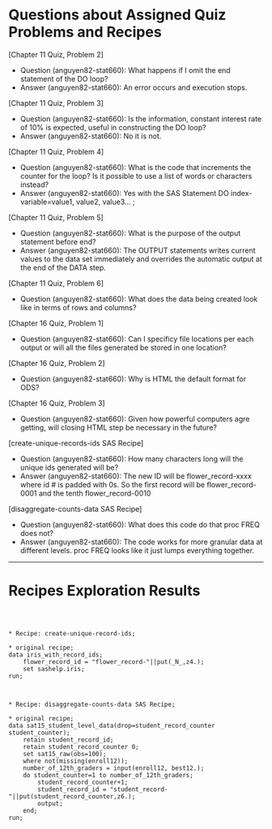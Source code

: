 
# Questions about Assigned Quiz Problems and Recipes



[Chapter 11 Quiz, Problem 2]
* Question (anguyen82-stat660): What happens if I omit the end statement of the DO loop?
* Answer (anguyen82-stat660): An error occurs and execution stops.



[Chapter 11 Quiz, Problem 3]
* Question (anguyen82-stat660): Is the information, constant interest rate of 10% is expected, useful in constructing
the DO loop?
* Answer (anguyen82-stat660): No it is not.



[Chapter 11 Quiz, Problem 4]
* Question (anguyen82-stat660): What is the code that increments the counter for the loop? Is it possible to use a list of words or characters instead?
* Answer (anguyen82-stat660): Yes with the SAS Statement DO index-variable=value1, value2, value3... ;


[Chapter 11 Quiz, Problem 5]
* Question (anguyen82-stat660): What is the purpose of the output statement before end?
* Answer (anguyen82-stat660): The OUTPUT statements writes current values to the data set immediately and overrides the automatic output at the end
of the DATA step.



[Chapter 11 Quiz, Problem 6]
* Question (anguyen82-stat660): What does the data being created look like in terms of rows and columns?



[Chapter 16 Quiz, Problem 1]
* Question (anguyen82-stat660): Can I specificy file locations per each output or will all the files generated be stored in one location?



[Chapter 16 Quiz, Problem 2]
* Question (anguyen82-stat660): Why is HTML the default format for ODS?



[Chapter 16 Quiz, Problem 3]
* Question (anguyen82-stat660): Given how powerful computers agre getting, will closing HTML step be necessary in the future?



[create-unique-records-ids SAS Recipe]
* Question (anguyen82-stat660): How many characters long will the unique ids generated will be?
* Answer (anguyen82-stat660): The new ID will be flower_record-xxxx where id # is padded with 0s. So the first record will be
flower_record-0001 and the tenth flower_record-0010


[disaggregate-counts-data SAS Recipe]
* Question (anguyen82-stat660): What does this code do that proc FREQ does not?
* Answer (anguyen82-stat660): The code works for more granular data at different levels. proc FREQ looks like it just lumps everything together.


***



# Recipes Exploration Results



```SAS



* Recipe: create-unique-record-ids;

* original recipe;
data iris_with_record_ids;
    flower_record_id = "flower_record-"||put(_N_,z4.);
	set sashelp.iris;
run;



* Recipe: disaggregate-counts-data SAS Recipe;

* original recipe;
data sat15_student_level_data(drop=student_record_counter student_counter);
    retain student_record_id;
	retain student_record_counter 0;
	set sat15_raw(obs=100);
	where not(missing(enroll12));
	number_of_12th_graders = input(enroll12, best12.);
	do student_counter=1 to number_of_12th_graders;
	    student_record_counter+1;
		student_record_id = "student_record-"||put(student_record_counter,z6.);
		output;
	end;
run;

```
